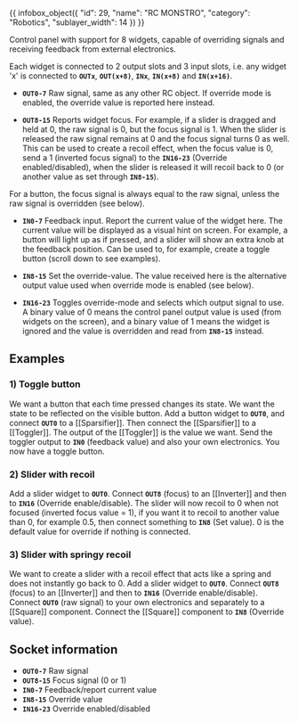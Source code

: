 {{ infobox_object({
	"id": 29,
	"name": "RC MONSTRO",
	"category": "Robotics",
	"sublayer_width": 14
}) }}

Control panel with support for 8 widgets, capable of overriding signals and receiving feedback from external electronics.

Each widget is connected to 2 output slots and 3 input slots, i.e. any widget 'x' is connected to **`OUTx`**, **`OUT(x+8)`**, **`INx`**, **`IN(x+8)`** and **`IN(x+16)`**.

* **`OUT0-7`**
Raw signal, same as any other RC object. If override mode is enabled, the override value is reported here instead.

* **`OUT8-15`**
Reports widget focus. For example, if a slider is dragged and held at 0, the raw signal is 0, but the focus signal is 1. When the slider is released the raw signal remains at 0 and the focus signal turns 0 as well. This can be used to create a recoil effect, when the focus value is 0, send a 1 (inverted focus signal) to the **`IN16-23`** (Override enabled/disabled), when the slider is released it will recoil back to 0 (or another value as set through **`IN8-15`**).

For a button, the focus signal is always equal to the raw signal, unless the raw signal is overridden (see below).

* **`IN0-7`**
Feedback input. Report the current value of the widget here. The current value will be displayed as a visual hint on screen. For example, a button will light up as if pressed, and a slider will show an extra knob at the feedback position. Can be used to, for example, create a toggle button (scroll down to see examples).

* **`IN8-15`**
Set the override-value. The value received here is the alternative output value used when override mode is enabled (see below).

* **`IN16-23`**
Toggles override-mode and selects which output signal to use. A binary value of 0 means the control panel output value is used (from widgets on the screen), and a binary value of 1 means the widget is ignored and the value is overridden and read from **`IN8-15`** instead.

## Examples
### 1) Toggle button
We want a button that each time pressed changes its state. We want the state to be reflected on the visible button. Add a button widget to **`OUT0`**, and connect **`OUT0`** to a [[Sparsifier]]. Then connect the [[Sparsifier]] to a [[Toggler]]. The output of the [[Toggler]] is the value we want. Send the toggler output to **`IN0`** (feedback value) and also your own electronics. You now have a toggle button.

### 2) Slider with recoil
Add a slider widget to **`OUT0`**. Connect **`OUT8`** (focus) to an [[Inverter]] and then to **`IN16`** (Override enable/disable). The slider will now recoil to 0 when not focused (inverted focus value = 1), if you want it to recoil to another value than 0, for example 0.5, then connect something to **`IN8`** (Set value). 0 is the default value for override if nothing is connected.

### 3) Slider with springy recoil
We want to create a slider with a recoil effect that acts like a spring and does not instantly go back to 0. Add a slider widget to **`OUT0`**. Connect **`OUT8`** (focus) to an [[Inverter]] and then to **`IN16`** (Override enable/disable). Connect **`OUT0`** (raw signal) to your own electronics and separately to a [[Square]] component. Connect the [[Square]] component to **`IN8`** (Override value).

## Socket information
- **`OUT0-7`** Raw signal
- **`OUT8-15`** Focus signal (0 or 1)
- **`IN0-7`** Feedback/report current value
- **`IN8-15`** Override value
- **`IN16-23`** Override enabled/disabled
